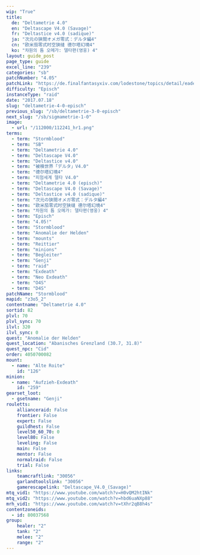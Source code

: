 ```yaml
---
wip: "True"
title:
  de: "Deltametrie 4.0"
  en: "Deltascape V4.0 (Savage)"
  fr: "Deltastice v4.0 (sadique)"
  ja: "次元の狭間オメガ零式：デルタ編4"
  cn: "欧米茄零式时空狭缝 德尔塔幻境4"
  ko: "차원의 틈 오메가: 델타편(영웅) 4"
layout: guide_post
page_type: guide
excel_line: "239"
categories: "sb"
patchNumber: "4.05"
patchLink: "https://de.finalfantasyxiv.com/lodestone/topics/detail/eade44b968d4dda7a76691a67cfebdc4f77609c7"
difficulty: "Episch"
instanceType: "raid"
date: "2017.07.18"
slug: "deltametrie-4-0-episch"
previous_slug: "/sb/deltametrie-3-0-episch"
next_slug: "/sb/sigmametrie-1-0"
image:
  - url: "/112000/112241_hr1.png"
terms:
  - term: "Stormblood"
  - term: "SB"
  - term: "Deltametrie 4.0"
  - term: "Deltascape V4.0"
  - term: "Deltastice v4.0"
  - term: "被検世界「デルタ」V4.0"
  - term: "德尔塔幻境4"
  - term: "피험세계 델타 V4.0"
  - term: "Deltametrie 4.0 (episch)"
  - term: "Deltascape V4.0 (Savage)"
  - term: "Deltastice v4.0 (sadique)"
  - term: "次元の狭間オメガ零式：デルタ編4"
  - term: "欧米茄零式时空狭缝 德尔塔幻境4"
  - term: "차원의 틈 오메가: 델타편(영웅) 4"
  - term: "Episch"
  - term: "4.05!"
  - term: "Stormblood"
  - term: "Anomalie der Helden"
  - term: "mounts"
  - term: "Reittier"
  - term: "minions"
  - term: "Begleiter"
  - term: "Genji"
  - term: "raid"
  - term: "Exdeath"
  - term: "Neo Exdeath"
  - term: "O4S"
  - term: "D4S"
patchName: "Stormblood"
mapid: "z3o5_2"
contentname: "Deltametrie 4.0"
sortid: 82
plvl: 70
plvl_sync: 70
ilvl: 320
ilvl_sync: 0
quest: "Anomalie der Helden"
quest_location: "Abanisches Grenzland (30.7, 31.8)"
quest_npc: "Cid"
order: 4050700082
mount:
  - name: "Alte Roite"
    id: "126"
minion:
  - name: "Aufzieh-Exdeath"
    id: "259"
gearset_loot:
  - gsetname: "Genji"
rouletts:
    allianceraid: False
    frontier: False
    expert: False
    guildhest: False
    level50_60_70: 0
    level80: False
    leveling: False
    main: False
    mentor: False
    normalraid: False
    trial: False
links:
    teamcraftlink: "30056"
    garlandtoolslink: "30056"
    gamerescapelink: "Deltascape_V4.0_(Savage)"
mtq_vid1: "https://www.youtube.com/watch?v=H0vQM2htINk"
mtq_vid2: "https://www.youtube.com/watch?v=hbd6uaNXp88"
mrh_vid1: "https://www.youtube.com/watch?v=tXhr2qB8h4s"
contentzoneids:
  - id: 80037568
group:
    healer: "2"
    tank: "2"
    melee: "2"
    range: "2"
---
```

